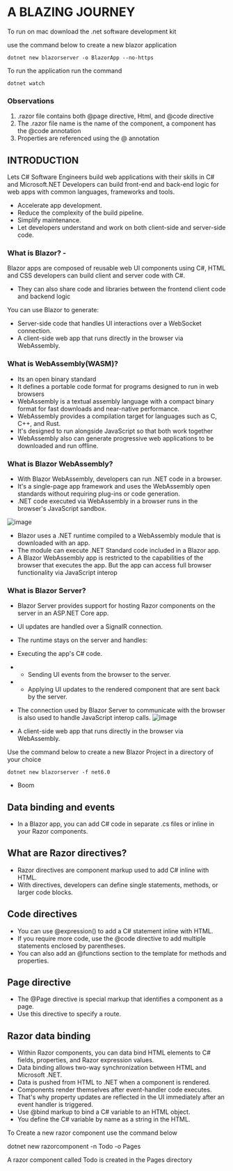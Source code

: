 # A BLAZING JOURNEY
To run on mac download the .net software development kit

use the command below to create a new blazor application

    dotnet new blazorserver -o BlazorApp --no-https

To run the application run the command 

    dotnet watch
    
### Observations    
1. .razor file contains both @page directive, Html, and @code directive 
2. The .razor file name is the name of the component, a component has the @code annotation
3. Properties are referenced using the @ annotation    
    
## INTRODUCTION
Lets C# Software Engineers build web applications with their skills in C# and Microsoft.NET Developers can build front-end and back-end logic for web apps with common languages, frameworks and tools.

- Accelerate app development.
- Reduce the complexity of the build pipeline.
- Simplify maintenance.
- Let developers understand and work on both client-side and server-side code.

### What is Blazor? - 
Blazor apps are composed of reusable web UI components using C#, HTML and CSS developers can build client and server code with C#.
- They can also share code and libraries between the frontend client code and backend logic

You can use Blazor to generate:
- Server-side code that handles UI interactions over a WebSocket connection.
- A client-side web app that runs directly in the browser via WebAssembly.

### What is WebAssembly(WASM)?
- Its an open binary standard 
- It defines a portable code format for programs designed to run in web browsers
- WebAssembly is a textual assembly language with a compact binary format for fast downloads and near-native performance.
- WebAssembly provides a compilation target for languages such as C, C++, and Rust.
- It's designed to run alongside JavaScript so that both work together
- WebAssembly also can generate progressive web applications to be downloaded and run offline.

### What is Blazor WebAssembly?
- With Blazor WebAssembly, developers can run .NET code in a browser.
- It's a single-page app framework and uses the WebAssembly open standards without requiring plug-ins or code generation.
- .NET code executed via WebAssembly in a browser runs in the browser's JavaScript sandbox. 

![image](https://user-images.githubusercontent.com/17984713/141642623-a6ce1bb8-927e-4b58-95b8-209fe2add22a.png)
- Blazor uses a .NET runtime compiled to a WebAssembly module that is downloaded with an app.
- The module can execute .NET Standard code included in a Blazor app.
- A Blazor WebAssembly app is restricted to the capabilities of the browser that executes the app. But the app can access full browser functionality via JavaScript interop

### What is Blazor Server?
- Blazor Server provides support for hosting Razor components on the server in an ASP.NET Core app.
- UI updates are handled over a SignalR connection.
- The runtime stays on the server and handles:
- Executing the app's C# code.
- - Sending UI events from the browser to the server.
- - Applying UI updates to the rendered component that are sent back by the server.
- The connection used by Blazor Server to communicate with the browser is also used to handle JavaScript interop calls.
![image](https://user-images.githubusercontent.com/17984713/141642784-6572fdfe-24f6-44be-9bab-12abff480c5e.png)

- A client-side web app that runs directly in the browser via WebAssembly.

Use the command below to create a new Blazor Project in a directory of your choice

    dotnet new blazorserver -f net6.0
- Boom 

## Data binding and events  

- In a Blazor app, you can add C# code in separate .cs files or inline in your Razor components.

## What are Razor directives?
- Razor directives are component markup used to add C# inline with HTML. 
- With directives, developers can define single statements, methods, or larger code blocks.  

## Code directives
- You can use @expression() to add a C# statement inline with HTML.
- If you require more code, use the @code directive to add multiple statements enclosed by parentheses.
- You can also add an @functions section to the template for methods and properties. 

## Page directive
- The @Page directive is special markup that identifies a component as a page. 
- Use this directive to specify a route. 


## Razor data binding
- Within Razor components, you can data bind HTML elements to C# fields, properties, and Razor expression values. 
- Data binding allows two-way synchronization between HTML and Microsoft .NET.
- Data is pushed from HTML to .NET when a component is rendered. 
- Components render themselves after event-handler code executes. 
- That's why property updates are reflected in the UI immediately after an event handler is triggered.
- Use @bind markup to bind a C# variable to an HTML object.
- You define the C# variable by name as a string in the HTML.

To Create a new razor component use the command below

   dotnet new razorcomponent -n Todo -o Pages

A razor component called Todo is created in the Pages directory




